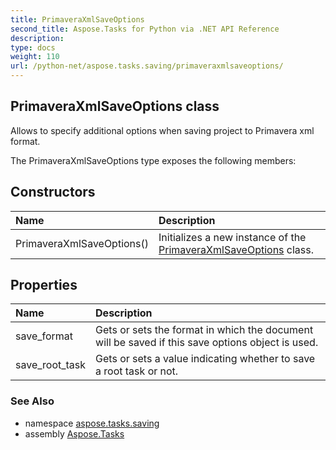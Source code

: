 ```yaml
---
title: PrimaveraXmlSaveOptions
second_title: Aspose.Tasks for Python via .NET API Reference
description: 
type: docs
weight: 110
url: /python-net/aspose.tasks.saving/primaveraxmlsaveoptions/
---
```


## PrimaveraXmlSaveOptions class

Allows to specify additional options when saving project to Primavera xml format.

The PrimaveraXmlSaveOptions type exposes the following members:
## Constructors
| Name | Description |
| :- | :- |
|PrimaveraXmlSaveOptions()|Initializes a new instance of the [PrimaveraXmlSaveOptions](/tasks/python-net/aspose.tasks.saving/primaveraxmlsaveoptions/) class.|
## Properties
| Name | Description |
| :- | :- |
|save_format|Gets or sets the format in which the document will be saved if this save options object is used.|
|save_root_task|Gets or sets a value indicating whether to save a root task or not.|

### See Also

* namespace [aspose.tasks.saving](/tasks/python-net/aspose.tasks.saving/)
* assembly [Aspose.Tasks](/tasks/python-net/)

